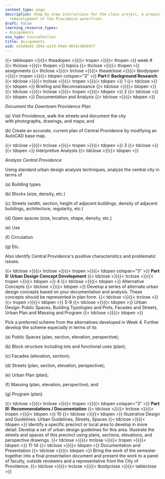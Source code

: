 ```yaml
---
content_type: page
description: Step by step instructions for the class project, a proposal toward the
  redevelopment of the Providence waterfront.
draft: false
learning_resource_types:
- Assignments
ocw_type: CourseSection
title: Assignments
uid: e33d9e62-205e-a219-59eb-9654cd6d93f7
---
```

{{< tableopen >}}{{< theadopen >}}{{< tropen >}}{{< thopen >}}
week #
{{< thclose >}}{{< thopen >}}
topics
{{< thclose >}}{{< thopen >}}
assignments
{{< thclose >}}{{< trclose >}}{{< theadclose >}}{{< tbodyopen >}}{{< tropen >}}{{< tdopen colspan="3" >}}
**Part I: Background Research**
{{< tdclose >}}{{< trclose >}}{{< tropen >}}{{< tdopen >}}
1
{{< tdclose >}}{{< tdopen >}}
Briefing and Reconnaissance
{{< tdclose >}}{{< tdopen >}}
 
{{< tdclose >}}{{< trclose >}}{{< tropen >}}{{< tdopen >}}
2
{{< tdclose >}}{{< tdopen >}}
Documentation and Analysis
{{< tdclose >}}{{< tdopen >}}

*Document the Downtown Providence Plan* 

(a) Visit Providence, walk the streets and document the city with photographs, drawings, and maps; and

(b) Create an accurate, current plan of Central Providence by modifying an AutoCAD base map.

{{< tdclose >}}{{< trclose >}}{{< tropen >}}{{< tdopen >}}
3
{{< tdclose >}}{{< tdopen >}}
Interpretive Analysis
{{< tdclose >}}{{< tdopen >}}

*Analyze Central Providence* 

Using standard urban design analysis techniques, analyze the central city in terms of

(a) Building types

(b) Blocks (size, density, etc.)

(c) Streets (width, section, height of adjacent buildings, density of adjacent buildings, architecture, regularity, etc.)

(d) Open spaces (size, location, shape, density, etc.)

(e) Use

(f) Circulation

(g) Etc.

Also identify Central Providence's positive characteristics and problematic issues.

{{< tdclose >}}{{< trclose >}}{{< tropen >}}{{< tdopen colspan="3" >}}
**Part II: Urban Design Concept Development**
{{< tdclose >}}{{< trclose >}}{{< tropen >}}{{< tdopen >}}
4
{{< tdclose >}}{{< tdopen >}}
Alternative Concepts
{{< tdclose >}}{{< tdopen >}}
Develop a series of alternate urban design concepts based on your documentation and analysis. These concepts should be represented in plan form.
{{< tdclose >}}{{< trclose >}}{{< tropen >}}{{< tdopen >}}
5-9
{{< tdclose >}}{{< tdopen >}}
Urban Design: Public Spaces, Building Typologies and Plots, Facades and Streets, Urban Plan and Massing and Program
{{< tdclose >}}{{< tdopen >}}

Pick a preferred scheme from the alternatives developed in Week 4. Further develop the scheme especially in terms of its

(a) Public Spaces (plan, section, elevation, perspective);

(b) Block structure including lots and functional uses (plan);

(c) Facades (elevation, section);

(d) Streets (plan, section, elevation, perspective);

(e) Urban Plan (plan);

(f) Massing (plan, elevation, perspective); and

(g) Program (plan).

{{< tdclose >}}{{< trclose >}}{{< tropen >}}{{< tdopen colspan="3" >}}
**Part III: Recommendations / Documentation**
{{< tdclose >}}{{< trclose >}}{{< tropen >}}{{< tdopen >}}
10
{{< tdclose >}}{{< tdopen >}}
Illustrative Design and Guidelines: Urban Guidelines, Streets, Spaces
{{< tdclose >}}{{< tdopen >}}
Identify a specific precinct or local area to develop in more detail. Develop a set of urban design guidelines for this area. Illustrate the streets and spaces of this precinct using plans, sections, elevations, and perspective drawings.
{{< tdclose >}}{{< trclose >}}{{< tropen >}}{{< tdopen >}}
11-14
{{< tdclose >}}{{< tdopen >}}
Documentation and Presentation
{{< tdclose >}}{{< tdopen >}}
Bring the work of the semester together into a final presentation document and present the work to a panel of faculty, outside reviewers and a representative from the City of Providence.
{{< tdclose >}}{{< trclose >}}{{< tbodyclose >}}{{< tableclose >}}